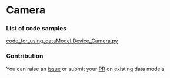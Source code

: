 # Camera

### List of code samples 

<!-- 50-List of code -->

<!-- [code entry](link) -->
[code_for_using_dataModel.Device_Camera.py](https://github.com/smart-data-models/dataModel.Device/blob/master/Camera/code/code_for_using_dataModel.Device_Camera.py)


<!-- /50-List of code -->

### Contribution
You can raise an [issue](https://github.com/smart-data-models/dataModel.Device/issues) or submit your [PR](https://github.com/smart-data-models/dataModel.Device/pulls) on existing data models

